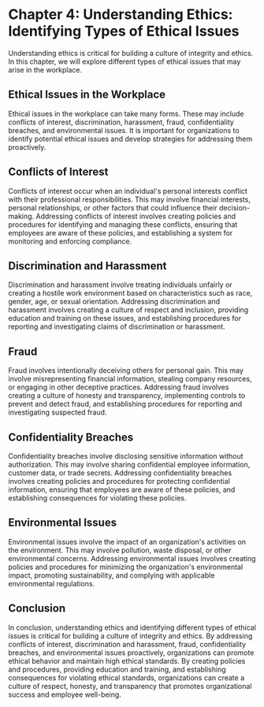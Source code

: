 Chapter 4: Understanding Ethics: Identifying Types of Ethical Issues
====================================================================

Understanding ethics is critical for building a culture of integrity and ethics. In this chapter, we will explore different types of ethical issues that may arise in the workplace.

Ethical Issues in the Workplace
-------------------------------

Ethical issues in the workplace can take many forms. These may include conflicts of interest, discrimination, harassment, fraud, confidentiality breaches, and environmental issues. It is important for organizations to identify potential ethical issues and develop strategies for addressing them proactively.

Conflicts of Interest
---------------------

Conflicts of interest occur when an individual's personal interests conflict with their professional responsibilities. This may involve financial interests, personal relationships, or other factors that could influence their decision-making. Addressing conflicts of interest involves creating policies and procedures for identifying and managing these conflicts, ensuring that employees are aware of these policies, and establishing a system for monitoring and enforcing compliance.

Discrimination and Harassment
-----------------------------

Discrimination and harassment involve treating individuals unfairly or creating a hostile work environment based on characteristics such as race, gender, age, or sexual orientation. Addressing discrimination and harassment involves creating a culture of respect and inclusion, providing education and training on these issues, and establishing procedures for reporting and investigating claims of discrimination or harassment.

Fraud
-----

Fraud involves intentionally deceiving others for personal gain. This may involve misrepresenting financial information, stealing company resources, or engaging in other deceptive practices. Addressing fraud involves creating a culture of honesty and transparency, implementing controls to prevent and detect fraud, and establishing procedures for reporting and investigating suspected fraud.

Confidentiality Breaches
------------------------

Confidentiality breaches involve disclosing sensitive information without authorization. This may involve sharing confidential employee information, customer data, or trade secrets. Addressing confidentiality breaches involves creating policies and procedures for protecting confidential information, ensuring that employees are aware of these policies, and establishing consequences for violating these policies.

Environmental Issues
--------------------

Environmental issues involve the impact of an organization's activities on the environment. This may involve pollution, waste disposal, or other environmental concerns. Addressing environmental issues involves creating policies and procedures for minimizing the organization's environmental impact, promoting sustainability, and complying with applicable environmental regulations.

Conclusion
----------

In conclusion, understanding ethics and identifying different types of ethical issues is critical for building a culture of integrity and ethics. By addressing conflicts of interest, discrimination and harassment, fraud, confidentiality breaches, and environmental issues proactively, organizations can promote ethical behavior and maintain high ethical standards. By creating policies and procedures, providing education and training, and establishing consequences for violating ethical standards, organizations can create a culture of respect, honesty, and transparency that promotes organizational success and employee well-being.


